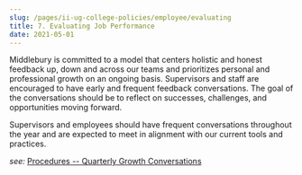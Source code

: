 ```yaml
---
slug: /pages/ii-ug-college-policies/employee/evaluating
title: 7. Evaluating Job Performance
date: 2021-05-01
---
```

Middlebury is committed to a model that centers holistic and honest feedback up, down and across our teams and prioritizes personal and professional growth on an ongoing basis. Supervisors and staff are encouraged to have early and frequent feedback conversations. The goal of the conversations should be to reflect on successes, challenges, and opportunities moving forward.

Supervisors and employees should have frequent conversations throughout the year and are expected to meet in alignment with our current tools and practices.

_see:_ [Procedures -- Quarterly Growth Conversations](https://www.middlebury.edu/offices/business/hr/staffandfaculty/evals)